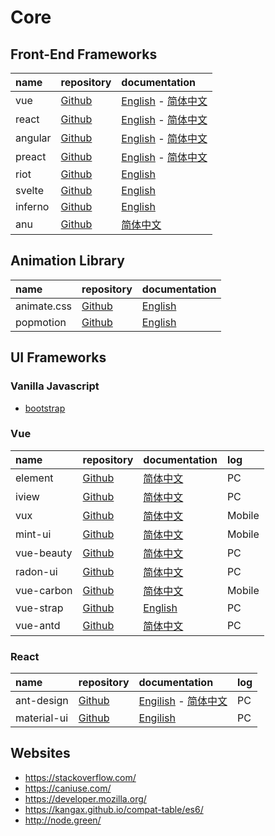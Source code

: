 # Core

## Front-End Frameworks

| name    | repository   | documentation                |
|:--------|:-------------|:-----------------------------|
| vue     | [Github][1]  | [English][2]  - [简体中文][3]  |
| react   | [Github][4]  | [English][5]  - [简体中文][6]  |
| angular | [Github][7]  | [English][8]  - [简体中文][9]  |
| preact  | [Github][10] | [English][11] - [简体中文][12] |
| riot    | [Github][38] | [English][39]                |
| svelte  | [Github][40] | [English][41]                |
| inferno | [Github][42] | [English][43]                |
| anu     | [Github][44] | [简体中文][45]                 |

## Animation Library

| name        | repository   | documentation |
|:------------|:-------------|:--------------|
| animate.css | [Github][15] | [English][16] |
| popmotion   | [Github][13] | [English][14] |


## UI Frameworks

### Vanilla Javascript

- [bootstrap]()

### Vue

| name       | repository   | documentation | log    |
|:-----------|:-------------|:--------------|:-------|
| element    | [Github][17] | [简体中文][18]  | PC     |
| iview      | [Github][19] | [简体中文][20]  | PC     |
| vux        | [Github][21] | [简体中文][22]  | Mobile |
| mint-ui    | [Github][23] | [简体中文][24]  | Mobile |
| vue-beauty | [Github][25] | [简体中文][26]  | PC     |
| radon-ui   | [Github][27] | [简体中文][28]  | PC     |
| vue-carbon | [Github][29] | [简体中文][30]  | Mobile |
| vue-strap  | [Github][31] | [English][32] | PC     |
| vue-antd   | [Github][33] | [简体中文][34]  | PC     |


### React

| name       | repository   | documentation                 | log |
|:-----------|:-------------|:------------------------------|:----|
| ant-design | [Github][35] | [Engilish][36] - [简体中文][37] | PC  |
| material-ui | [Github][46] | [Engilish][47]                | PC  |


## Websites

- https://stackoverflow.com/
- https://caniuse.com/
- https://developer.mozilla.org/
- https://kangax.github.io/compat-table/es6/
- http://node.green/


<!-- vue -->

[1]: https://github.com/vuejs/vue
[2]: https://vuejs.org/
[3]: https://cn.vuejs.org/index.html

<!-- react -->

[4]: https://github.com/facebook/react
[5]: https://reactjs.org/
[6]: https://doc.react-china.org/

<!-- angular -->

[7]: https://github.com/angular/angular
[8]: https://angular.io/
[9]: https://angular.cn/

<!-- preact -->

[10]: https://github.com/developit/preact
[11]: https://preactjs.com/
[12]: https://angular.cn/

<!-- popmotion -->

[13]: https://github.com/popmotion/popmotion
[14]: https://popmotion.io/

<!-- animation -->

[15]: https://github.com/daneden/animate.css
[16]: https://daneden.github.io/animate.css/

<!-- vue.js UI -->

[17]: https://github.com/ElemeFE/element
[18]: http://element.eleme.io/
[19]: https://github.com/iview/iview
[20]: https://www.iviewui.com/docs/
[21]: https://github.com/airyland/vux
[22]: https://vux.li/#/
[23]: https://github.com/ElemeFE/mint-ui
[24]: http://mint-ui.github.io/docs/#!/
[25]: https://github.com/FE-Driver/vue-beauty
[26]: https://fe-driver.github.io/vue-beauty/
[27]: https://github.com/luojilab/radon-ui
[28]: https://luojilab.github.io/radon-ui/0.5.0/
[29]: https://github.com/myronliu347/vue-carbon
[30]: https://myronliu347.github.io/vue-carbon/
[31]:  https://github.com/yuche/vue-strap
[32]: http://yuche.github.io/vue-strap/
[33]: https://github.com/okoala/vue-antd
[34]:  http://okoala.github.io/vue-antd/#!/components

<!-- react.js UI -->

[35]: https://github.com/ant-design/ant-design
[36]: https://ant.design
[37]: https://ant.design/index-cn

<!-- riot -->

[38]: https://github.com/riot/riot
[39]: http://riotjs.com/

<!-- svelte -->

[40]: https://github.com/sveltejs/svelte
[41]: https://svelte.technology/

<!-- svelte -->

[42]: https://github.com/infernojs/inferno
[43]: https://infernojs.org/

<!-- anu -->

[44]: https://github.com/RubyLouvre/anu
[45]: https://rubylouvre.github.io/anu/


[46]: https://github.com/mui-org/material-ui
[47]: http://www.material-ui.com/#/

